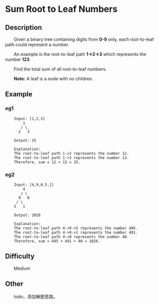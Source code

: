 # Sum Root to Leaf Numbers

## Description

&emsp;&emsp;Given a binary tree containing digits from **0-9** only, each root-to-leaf path could represent a number.

&emsp;&emsp;An example is the root-to-leaf path **1\-\>2\-\>3** which represents the number **123**.

&emsp;&emsp;Find the total sum of all root-to-leaf numbers.

&emsp;&emsp;**Note:** A leaf is a node with no children.

## Example

### eg1

```
    Input: [1,2,3]
        1
       / \
      2   3
    
    Output: 25
    
    Explanation:
    The root-to-leaf path 1->2 represents the number 12.
    The root-to-leaf path 1->3 represents the number 13.
    Therefore, sum = 12 + 13 = 25.
```

### eg2

```
    Input: [4,9,0,5,1]
        4
       / \
      9   0
     / \
    5   1
    
    Output: 1026
    
    Explanation:
    The root-to-leaf path 4->9->5 represents the number 495.
    The root-to-leaf path 4->9->1 represents the number 491.
    The root-to-leaf path 4->0 represents the number 40.
    Therefore, sum = 495 + 491 + 40 = 1026.
```

## Difficulty

&emsp;&emsp;Medium

## Other

&emsp;&emsp;todo，添加解题思路。